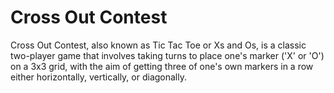 #  Cross Out Contest

Cross Out Contest, also known as Tic Tac Toe or Xs and Os, is a classic two-player game that involves taking turns to place one's marker ('X' or 'O') on a 3x3 grid, with the aim of getting three of one's own markers in a row either horizontally, vertically, or diagonally. 
